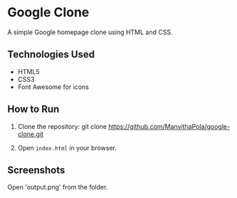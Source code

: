 # Google Clone
A simple Google homepage clone using HTML and CSS.

## Technologies Used

- HTML5
- CSS3
- Font Awesome for icons

## How to Run

1. Clone the repository:
   git clone https://github.com/ManvithaPola/google-clone.git
   
2. Open `index.html` in your browser.

## Screenshots
Open 'output.png' from the folder.

